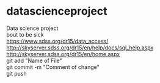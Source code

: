 # datascienceproject
Data science project <br/>
bout to be sick <br/>  https://www.sdss.org/dr15/data_access/ <br/> http://skyserver.sdss.org/dr15/en/help/docs/sql_help.aspx <br/> http://skyserver.sdss.org/dr15/en/home.aspx <br/>
git add "Name of File" <br/>
git commit -m "Comment of change" <br/>
git push <br/>
